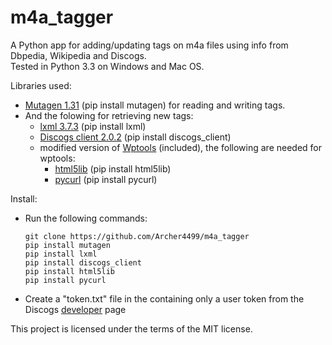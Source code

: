 # m4a_tagger
A Python app for adding/updating tags on m4a files using info from Dbpedia, Wikipedia and Discogs.  
Tested in Python 3.3 on Windows and Mac OS.

Libraries used:  
* [Mutagen 1.31](https://mutagen.readthedocs.org) (pip install mutagen) for reading and writing tags.
* And the folowing for retrieving new tags:
  * [lxml 3.7.3](http://lxml.de) (pip install lxml)
  * [Discogs client 2.0.2](https://github.com/discogs/discogs_client) (pip install discogs_client)
  * modified version of [Wptools](https://github.com/siznax/wptools) (included), the following are needed for wptools:
    * [html5lib](https://github.com/html5lib/html5lib-python) (pip install html5lib)
    * [pycurl](https://pycurl.io) (pip install pycurl)

Install:  
* Run the following commands:

    ````
    git clone https://github.com/Archer4499/m4a_tagger
    pip install mutagen
    pip install lxml
    pip install discogs_client
    pip install html5lib
    pip install pycurl
    ````

* Create a "token.txt" file in the containing only a user token from the Discogs [developer](https://www.discogs.com/settings/developers) page

This project is licensed under the terms of the MIT license.
